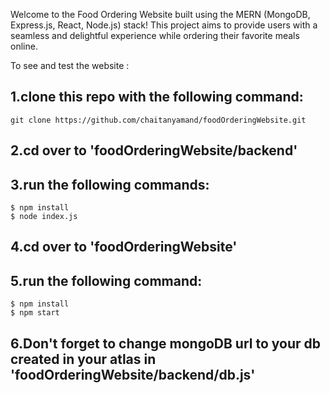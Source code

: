 Welcome to the Food Ordering Website built using the MERN (MongoDB, Express.js, React, Node.js) stack! This project aims to provide users with a seamless and delightful experience while ordering their favorite meals online.


To see and test the website :
## 1.clone this repo with the following command:

`git clone https://github.com/chaitanyamand/foodOrderingWebsite.git`

## 2.cd over to 'foodOrderingWebsite/backend'

## 3.run the following commands:
```
$ npm install
$ node index.js
```

## 4.cd over to 'foodOrderingWebsite'

## 5.run the following command:
```
$ npm install
$ npm start
```

## 6.Don't forget to change mongoDB url to your db created in your atlas in 'foodOrderingWebsite/backend/db.js' 


